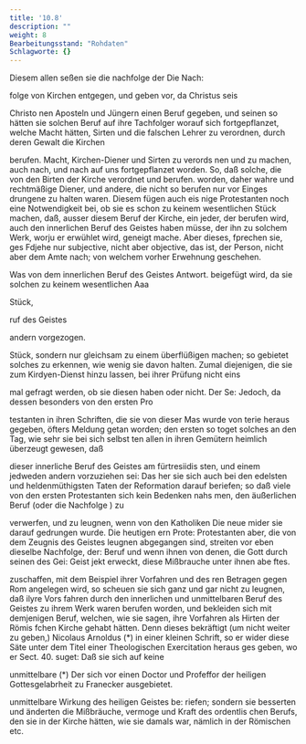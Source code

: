 ```yaml
---
title: '10.8'
description: ""
weight: 8
Bearbeitungsstand: "Rohdaten"
Schlagworte: {}
---
```


 <!-- Seite 393 -->


 Diesem allen seßen sie die nachfolge der Die Nach:

folge von Kirchen entgegen, und geben vor, da Christus seis

Christo nen Aposteln und Jüngern einen Beruf gegeben, und seinen so hätten sie solchen Beruf auf ihre Tachfolger worauf sich fortgepflanzet, welche Macht hätten, Sirten und die falschen Lehrer zu verordnen, durch deren Gewalt die Kirchen

berufen. Macht, Kirchen-Diener und Sirten zu verords nen und zu machen, auch nach, und nach auf uns fortgepflanzet worden. So, daß solche, die von den Birten der Kirche verordnet und berufen. worden, daher wahre und rechtmäßige Diener, und andere, die nicht so berufen nur vor Einges drungene zu halten waren. Diesem fügen auch eis nige Protestanten noch eine Notwendigkeit bei, ob sie es schon zu keinem wesentlichen Stück machen, daß, ausser diesem Beruf der Kirche, ein jeder, der berufen wird, auch den innerlichen Beruf des Geistes haben müsse, der ihn zu solchem Werk, worju er erwühlet wird, geneigt mache. Aber dieses, fprechen sie, ges Fdjehe nur subjective, nicht aber objective, das ist, der Person, nicht aber dem Amte nach; von welchem vorher Erwehnung geschehen.

Was von dem innerlichen Beruf des Geistes Antwort. beigefügt wird, da sie solchen zu keinem wesentlichen Aaa

Stück,

ruf des Geistes

andern vorgezogen.
 <!-- Seite 394 -->
Stück, sondern nur gleichsam zu einem überflüßigen machen; so gebietet solches zu erkennen, wie wenig sie davon halten. Zumal diejenigen, die sie zum Kirdyen-Dienst hinzu lassen, bei ihrer Prüfung nicht eins

mal gefragt werden, ob sie diesen haben oder nicht. Der Se: Jedoch, da dessen besonders von den ersten Pro

testanten in ihren Schriften, die sie von dieser Mas wurde von terie heraus gegeben, öfters Meldung getan worden; den ersten so toget solches an den Tag, wie sehr sie bei sich selbst ten allen in ihren Gemütern heimlich überzeugt gewesen, daß

dieser innerliche Beruf des Geistes am fürtresiidis sten, und einem jedweden andern vorzuziehen sei: Das her sie sich auch bei den edelsten und heldenmüthigsten Taten der Reformation darauf beriefen; so daß viele von den ersten Protestanten sich kein Bedenken nahs men, den äußerlichen Beruf (oder die Nachfolge ) zu

verwerfen, und zu leugnen, wenn von den Katholiken Die neue mider sie darauf gedrungen wurde. Die heutigen ern Prote: Protestanten aber, die von dem Zeugnis des Geistes leugnen abgegangen sind, streiten vor eben dieselbe Nachfolge, der: Beruf und wenn ihnen von denen, die Gott durch seinen des Gei: Geist jekt erweckt, diese Mißbrauche unter ihnen abe ftes.

zuschaffen, mit dem Beispiel ihrer Vorfahren und des ren Betragen gegen Rom angelegen wird, so scheuen sie sich ganz und gar nicht zu leugnen, daß ilyre Vors fahren durch den innerlichen und unmittelbaren Beruf des Geistes zu ihrem Werk waren berufen worden, und bekleiden sich mit demjenigen Beruf, welchen, wie sie sagen, ihre Vorfahren als Hirten der Römis fchen Kirche gehabt hätten. Denn dieses bekräftigt (um nicht weiter zu geben,) Nicolaus Arnoldus (*) in einer kleinen Schrift, so er wider diese Säte unter dem Titel einer Theologischen Exercitation heraus ges geben, wo er Sect. 40. suget: Daß sie sich auf keine

unmittelbare (*) Der sich vor einen Doctor und Profeffor der heiligen Gottesgelabrheit zu Franecker ausgebietet.


 <!-- Seite 395 -->
 unmittelbare Wirkung des heiligen Geistes be:
riefen; sondern sie besserten und änderten die
Mißbräuche, vermoge und Kraft des ordentlis
chen Berufs, den sie in der Kirche hätten, wie
sie damals war, nämlich in der Römischen etc.

